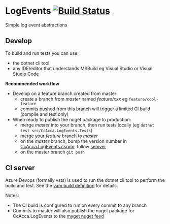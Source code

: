 # LogEvents [![Build Status](https://dev.azure.com/christianacca/LogEvents/_apis/build/status/LogEvents-CI?branchName=master)](https://dev.azure.com/christianacca/LogEvents/_build/latest?definitionId=4?branchName=master)

Simple log event abstractions

## Develop

To build and run tests you can use:
* the dotnet cli tool
* any IDE/editor that understands MSBuild eg Visual Studio or Visual Studio Code

**Recommended workflow**

* Develop on a feature branch created from master:
    * create a branch from *master* named *feature/xxx* eg `feature/cool-feature` 
    * commits pushed from this branch will trigger a limited CI build (compile and test only)
* When ready to publish the nuget package to production:
    * merge *master* into your branch, then run tests locally (eg `dotnet test src/CcAcca.LogEvents.Tests`)
    * merge your *feature* branch to *master*
    * on the *master* branch, bump the version number in [CcAcca.LogEvents.csproj](src/CcAcca.LogEvents/CcAcca.LogEvents.csproj); follow [semver](https://semver.org/)
    * on the master branch `git push`

## CI server

Azure Devops (formally vsts) is used to run the dotnet cli tool to perform the build and test. See the [yam build definition](azure-pipelines.yml) for details.

Notes:
* The CI build is configured to run on every commit to any branch
* Commits to master will also publish the nuget package for CcAcca.LogEvents to the [myget nuget feed](https://www.myget.org/feed/Packages/christianacca)
